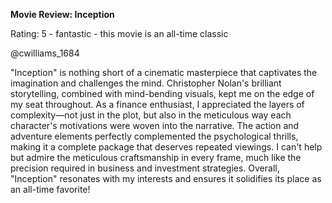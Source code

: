 **Movie Review: Inception**

Rating: 5 - fantastic - this movie is an all-time classic

@cwilliams_1684

"Inception" is nothing short of a cinematic masterpiece that captivates the imagination and challenges the mind. Christopher Nolan's brilliant storytelling, combined with mind-bending visuals, kept me on the edge of my seat throughout. As a finance enthusiast, I appreciated the layers of complexity—not just in the plot, but also in the meticulous way each character's motivations were woven into the narrative. The action and adventure elements perfectly complemented the psychological thrills, making it a complete package that deserves repeated viewings. I can't help but admire the meticulous craftsmanship in every frame, much like the precision required in business and investment strategies. Overall, "Inception" resonates with my interests and ensures it solidifies its place as an all-time favorite!